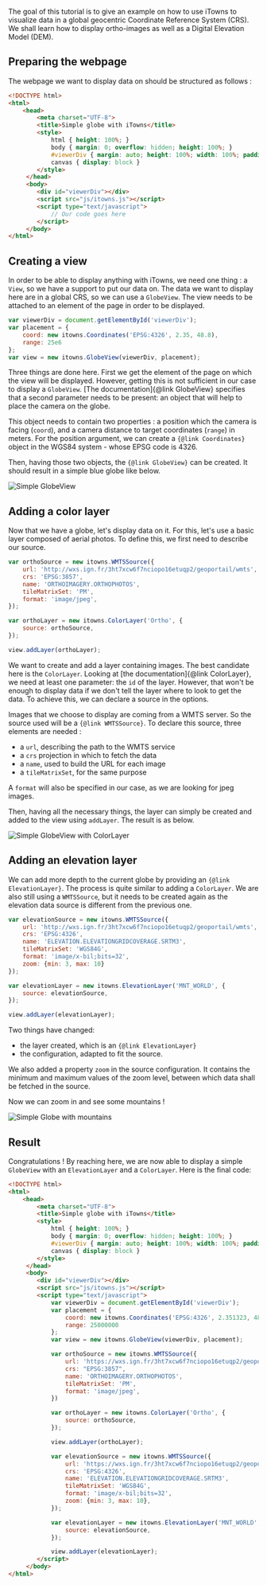 The goal of this tutorial is to give an example on how to use iTowns to visualize data in a global geocentric Coordinate Reference System (CRS).
We shall learn how to display ortho-images as well as a Digital Elevation Model (DEM).
## Preparing the webpage

The webpage we want to display data on should be structured as follows :
```html
<!DOCTYPE html>
<html>
    <head>
        <meta charset="UTF-8">
        <title>Simple globe with iTowns</title>
        <style>
            html { height: 100%; }
            body { margin: 0; overflow: hidden; height: 100%; }
            #viewerDiv { margin: auto; height: 100%; width: 100%; padding: 0; }
            canvas { display: block }
        </style>
     </head>
     <body>
        <div id="viewerDiv"></div>
        <script src="js/itowns.js"></script>
        <script type="text/javascript">
            // Our code goes here
        </script>
     </body>
</html>
```

## Creating a view

In order to be able to display anything with iTowns, we need one thing : a `View`,
so we have a support to put our data on. The data we want to display here are in a global CRS, 
so we can use a `GlobeView`. The view needs to be attached to an
element of the page in order to be displayed.

```js
var viewerDiv = document.getElementById('viewerDiv');
var placement = {
    coord: new itowns.Coordinates('EPSG:4326', 2.35, 48.8),
    range: 25e6
};
var view = new itowns.GlobeView(viewerDiv, placement);
```

Three things are done here. First we get the element of the page on which the
view will be displayed. However, getting this is not sufficient in our case to
display a `GlobeView`. [The documentation]{@link GlobeView} specifies that a
second parameter needs to be present: an object that will help to place the camera
on the globe.

This object needs to contain two properties : a position which the camera is 
facing (`coord`), and a camera distance to target coordinates (`range`) in meters.
For the position argument, we can create a `{@link Coordinates}` object in the WGS84 system -
whose EPSG code is 4326.

Then, having those two objects, the `{@link GlobeView}` can be created. It should
result in a simple blue globe like below.

![Simple GlobeView](images/Raster-data-WGS84-1.png)

## Adding a color layer

Now that we have a globe, let's display data on it. For this, let's use a basic
layer composed of aerial photos. To define this, we first need to describe our
source.

```js
var orthoSource = new itowns.WMTSSource({
    url: 'http://wxs.ign.fr/3ht7xcw6f7nciopo16etuqp2/geoportail/wmts',
    crs: 'EPSG:3857',
    name: 'ORTHOIMAGERY.ORTHOPHOTOS',
    tileMatrixSet: 'PM',
    format: 'image/jpeg',
});

var orthoLayer = new itowns.ColorLayer('Ortho', {
    source: orthoSource,
});

view.addLayer(orthoLayer);
```

We want to create and add a layer containing images. The best candidate here is
the `ColorLayer`.
Looking at [the documentation]{@link ColorLayer}, we need at least one
parameter: the `id` of the layer. However, that won't be enough to display data if we
don't tell the layer where to look to get the data. To achieve this, we can
declare a source in the options.

Images that we choose to display are coming from a WMTS server. So the source
used will be a `{@link WMTSSource}`. 
To declare this source, three elements are
needed :
- a `url`, describing the path to the WMTS service
- a `crs` projection in which to fetch the data
- a `name`, used to build the URL for each image
- a `tileMatrixSet`, for the same purpose

A `format` will also be specified in our case, as we are looking for jpeg
images.

Then, having all the necessary things, the layer can simply be created and added
to the view using `addLayer`. The result is as below.

![Simple GlobeView with ColorLayer](images/Raster-data-WGS84-2.png)

## Adding an elevation layer

We can add more depth to the current globe by providing an `{@link ElevationLayer}`. The
process is quite similar to adding a `ColorLayer`. We are also still using a
`WMTSSource`, but it needs to be created again as the elevation data source is different from the
previous one.

```js
var elevationSource = new itowns.WMTSSource({
    url: 'http://wxs.ign.fr/3ht7xcw6f7nciopo16etuqp2/geoportail/wmts',
    crs: 'EPSG:4326',
    name: 'ELEVATION.ELEVATIONGRIDCOVERAGE.SRTM3',
    tileMatrixSet: 'WGS84G',
    format: 'image/x-bil;bits=32',
    zoom: {min: 3, max: 10}
});

var elevationLayer = new itowns.ElevationLayer('MNT_WORLD', {
    source: elevationSource,
});

view.addLayer(elevationLayer);
```

Two things have changed:
- the layer created, which is an `{@link ElevationLayer}`
- the configuration, adapted to fit the source.

We also added a property `zoom` in the source configuration.
It contains the minimum and maximum values of the zoom level, between which data shall be fetched in the source.

Now we can zoom in and see some mountains !

![Simple Globe with mountains](images/Raster-data-WGS84-3.png)

## Result

Congratulations ! By reaching here, we are now able to display a simple `GlobeView`
with an `ElevationLayer` and a `ColorLayer`. Here is the final code:

```html
<!DOCTYPE html>
<html>
    <head>
        <meta charset="UTF-8">
        <title>Simple globe with iTowns</title>
        <style>
            html { height: 100%; }
            body { margin: 0; overflow: hidden; height: 100%; }
            #viewerDiv { margin: auto; height: 100%; width: 100%; padding: 0; }
            canvas { display: block }
        </style>
     </head>
     <body>
        <div id="viewerDiv"></div>
        <script src="js/itowns.js"></script>
        <script type="text/javascript">
            var viewerDiv = document.getElementById('viewerDiv');
            var placement = {
                coord: new itowns.Coordinates('EPSG:4326', 2.351323, 48.856712),
                range: 25000000
            };
            var view = new itowns.GlobeView(viewerDiv, placement);

            var orthoSource = new itowns.WMTSSource({
                url: 'https://wxs.ign.fr/3ht7xcw6f7nciopo16etuqp2/geoportail/wmts',
                crs: "EPSG:3857",
                name: 'ORTHOIMAGERY.ORTHOPHOTOS',
                tileMatrixSet: 'PM',
                format: 'image/jpeg',
            })

            var orthoLayer = new itowns.ColorLayer('Ortho', {
                source: orthoSource,
            });

            view.addLayer(orthoLayer);

            var elevationSource = new itowns.WMTSSource({
                url: 'https://wxs.ign.fr/3ht7xcw6f7nciopo16etuqp2/geoportail/wmts',
                crs: 'EPSG:4326',
                name: 'ELEVATION.ELEVATIONGRIDCOVERAGE.SRTM3',
                tileMatrixSet: 'WGS84G',
                format: 'image/x-bil;bits=32',
                zoom: {min: 3, max: 10},
            });

            var elevationLayer = new itowns.ElevationLayer('MNT_WORLD', {
                source: elevationSource,
            });

            view.addLayer(elevationLayer);
        </script>
     </body>
</html>
```
